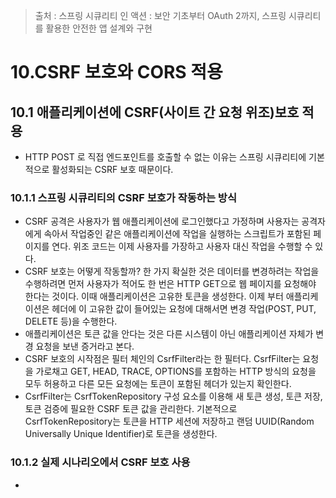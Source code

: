 > 출처 : 스프링 시큐리티 인 액션 : 보안 기초부터 OAuth 2까지, 스프링 시큐리티를 활용한 안전한 앱 설계와 구현

# 10.CSRF 보호와 CORS 적용
## 10.1 애플리케이션에 CSRF(사이트 간 요청 위조)보호 적용
- HTTP POST 로 직접 엔드포인트를 호출할 수 없는 이유는 스프링 시큐리티에 기본적으로 활성화되는 CSRF 보호 때문이다.

### 10.1.1 스프링 시큐리티의 CSRF 보호가 작동하는 방식
- CSRF 공격은 사용자가 웹 애플리케이션에 로그인했다고 가정하며 사용자는 공격자에게 속아서 작업중인 같은 애플리케이션에 작업을 실행하는 스크립트가 포함된 페이지를 연다.
위조 코드는 이제 사용자를 가장하고 사용자 대신 작업을 수행할 수 있다.
- CSRF 보호는 어떻게 작동할까? 한 가지 확실한 것은 데이터를 변경하려는 작업을 수행하려면 먼저 사용자가 적어도 한 번은 HTTP GET으로 웹 페이지를 요청해야 한다는 것이다.
이때 애플리케이션은 고유한 토큰을 생성한다. 이제 부터 애플리케이션은 헤더에 이 고유한 값이 들어있는 요청에 대해서면 변경 작업(POST, PUT, DELETE 등)을 수행한다.
- 애플리케이션은 토큰 값을 안다는 것은 다른 시스템이 아닌 애플리케이션 자체가 변경 요청을 보낸 증거라고 본다.
- CSRF 보호의 시작점은 필터 체인의 CsrfFilter라는 한 필터다. CsrfFilter는 요청을 가로채고 GET, HEAD, TRACE, OPTIONS를 포함하는 HTTP 방식의 요청을 모두 허용하고 다른 모든
요청에는 토큰이 포함된 헤더가 있는지 확인한다.
- CsrfFilter는 CsrfTokenRepository 구성 요소를 이용해 새 토큰 생성, 토큰 저장, 토큰 검증에 필요한 CSRF 토큰 값을 관리한다. 기본적으로 CsrfTokenRepository는 토큰을 HTTP 세션에
저장하고 랜덤 UUID(Random Universally Unique Identifier)로 토큰을 생성한다.

### 10.1.2 실제 시나리오에서 CSRF 보호 사용
- 
